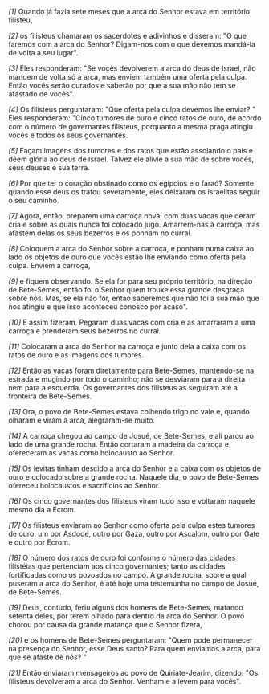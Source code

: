 *[1]* Quando já fazia sete meses que a arca do Senhor estava em território filisteu,

*[2]* os filisteus chamaram os sacerdotes e adivinhos e disseram: "O que faremos com a arca do Senhor? Digam-nos com o que devemos mandá-la de volta a seu lugar".

*[3]* Eles responderam: "Se vocês devolverem a arca do deus de Israel, não mandem de volta só a arca, mas enviem também uma oferta pela culpa. Então vocês serão curados e saberão por que a sua mão não tem se afastado de vocês".

*[4]* Os filisteus perguntaram: "Que oferta pela culpa devemos lhe enviar? " Eles responderam: "Cinco tumores de ouro e cinco ratos de ouro, de acordo com o número de governantes filisteus, porquanto a mesma praga atingiu vocês e todos os seus governantes.

*[5]* Façam imagens dos tumores e dos ratos que estão assolando o país e dêem glória ao deus de Israel. Talvez ele alivie a sua mão de sobre vocês, seus deuses e sua terra.

*[6]* Por que ter o coração obstinado como os egípcios e o faraó? Somente quando esse deus os tratou severamente, eles deixaram os israelitas seguir o seu caminho.

*[7]* Agora, então, preparem uma carroça nova, com duas vacas que deram cria e sobre as quais nunca foi colocado jugo. Amarrem-nas à carroça, mas afastem delas os seus bezerros e os ponham no curral.

*[8]* Coloquem a arca do Senhor sobre a carroça, e ponham numa caixa ao lado os objetos de ouro que vocês estão lhe enviando como oferta pela culpa. Enviem a carroça,

*[9]* e fiquem observando. Se ela for para seu próprio território, na direção de Bete-Semes, então foi o Senhor quem trouxe essa grande desgraça sobre nós. Mas, se ela não for, então saberemos que não foi a sua mão que nos atingiu e que isso aconteceu conosco por acaso".

*[10]* E assim fizeram. Pegaram duas vacas com cria e as amarraram a uma carroça e prenderam seus bezerros no curral.

*[11]* Colocaram a arca do Senhor na carroça e junto dela a caixa com os ratos de ouro e as imagens dos tumores.

*[12]* Então as vacas foram diretamente para Bete-Semes, mantendo-se na estrada e mugindo por todo o caminho; não se desviaram para a direita nem para a esquerda. Os governantes dos filisteus as seguiram até a fronteira de Bete-Semes.

*[13]* Ora, o povo de Bete-Semes estava colhendo trigo no vale e, quando olharam e viram a arca, alegraram-se muito.

*[14]* A carroça chegou ao campo de Josué, de Bete-Semes, e ali parou ao lado de uma grande rocha. Então cortaram a madeira da carroça e ofereceram as vacas como holocausto ao Senhor.

*[15]* Os levitas tinham descido a arca do Senhor e a caixa com os objetos de ouro e colocado sobre a grande rocha. Naquele dia, o povo de Bete-Semes ofereceu holocaustos e sacrifícios ao Senhor.

*[16]* Os cinco governantes dos filisteus viram tudo isso e voltaram naquele mesmo dia a Ecrom.

*[17]* Os filisteus enviaram ao Senhor como oferta pela culpa estes tumores de ouro: um por Asdode, outro por Gaza, outro por Ascalom, outro por Gate e outro por Ecrom.

*[18]* O número dos ratos de ouro foi conforme o número das cidades filistéias que pertenciam aos cinco governantes; tanto as cidades fortificadas como os povoados no campo. A grande rocha, sobre a qual puseram a arca do Senhor, é até hoje uma testemunha no campo de Josué, de Bete-Semes.

*[19]* Deus, contudo, feriu alguns dos homens de Bete-Semes, matando setenta deles, por terem olhado para dentro da arca do Senhor. O povo chorou por causa da grande matança que o Senhor fizera,

*[20]* e os homens de Bete-Semes perguntaram: "Quem pode permanecer na presença do Senhor, esse Deus santo? Para quem enviamos a arca, para que se afaste de nós? "

*[21]* Então enviaram mensageiros ao povo de Quiriate-Jearim, dizendo: "Os filisteus devolveram a arca do Senhor. Venham e a levem para vocês".

